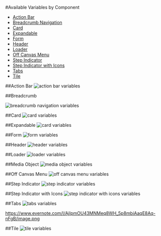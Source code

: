 
#Available Variables by Component

 - [Action Bar](#action-bar)
 - [Breadcrumb Navigation](#breadcrumb-navigation)
 - [Card](#action-bar)
 - [Expandable](#expandable)
 - [Form](#form)
 - [Header](#header)
 - [Loader](#loader)
 - [Off Canvas Menu](#off-canvas)
 - [Step Indicator](#step-indicator)
 - [Step Indicator with Icons](#step-indicator-with-icons)
 - [Tabs](#tabs)
 - [Tile](#tile)



##Action Bar <a name="action-bar"></a>
![action bar variables](https://www.evernote.com/l/AjIQcmbHOqxJ5JsMawGE3AO7r3vX0_zqoZQB/image.png "Action Bar variables")

##Breadcrumb<a name="breadcrumb-navigation"></a>

![breadcrumb navigation variables](https://www.evernote.com/l/AjIr9XXvY1lD8rHn1x4Y7IWiDXf7ehBdMwgB/image.png "Breadcrumb Navigation variables")


##Card<a name="card"></a>
![card variables](https://www.evernote.com/l/AjLo9xLqlFJHrqR8JFwy4QLBLRzIGc6fxHEB/image.png "Card variables")



##Expandable<a name="expandable"></a>
![card variables](https://www.evernote.com/l/AjIh7L7vGatLM5dVt62Jds7D10xMz2z6K6kB/image.png "Expandable variables")



##Form<a name="form"></a>
![form variables](https://www.evernote.com/l/AjK3alR211ZK645k5CCeOyYMlUxX7F2_1j0B/image.png "Form variables")

##Header<a name="header"></a>
![header variables](https://www.evernote.com/l/AjKOT5ylD39JPoJQKAx0CS1m7RaeceYrCZYB/image.png "Header variables")

##Loader<a name="loader"></a>
![loader variables](https://www.evernote.com/l/AjJDaz2Id-dORpuS-AD7W-iky4w8NYOdPRkB/image.png "Loader variables")

##Media Object<a name="media-object"></a>
![media object variables](https://www.evernote.com/l/AjKBbAduihlNGpbeX8wFVK1W3_RFy3Na1W8B/image.png "Media object variables")



##Off Canvas Menu<a name="off-canvas"></a>
![off canvas menu variables](https://www.evernote.com/l/AjLX7aLLJ4ZIBb2zDjYDwCxB6LHEZTu--cIB/image.png "Off Canvas Menu variables")


##Step Indicator<a name="step-indicator"></a>
![step indicator variables](https://www.evernote.com/l/AjLFjXF2z0lL7p-di9xnmlW-otWARtfRcOoB/image.png "Step Indicator variables")

##Step Indicator with Icons<a name="step-indicator-with-icons"></a>
![step indicator with icons variables](https://www.evernote.com/l/AjKUkkVjyTVAn73AWwu8ihx1MPZjNsm3paYB/image.png "Step Indicator with Icons variables")

##Tabs<a name="tabs"></a>
![tabs variables](https://www.evernote.com/l/AjK3KieOG9pOprh9Pa7bau8ItrBuL4HHLHwB/image.png "Tabs variables")

https://www.evernote.com/l/AjIpmOU43MNMeq8WH_5p8mbiAaqE8Aq-nFgB/image.png

##Tile<a name="tile"></a>
![tile variables](https://www.evernote.com/l/AjIpmOU43MNMeq8WH_5p8mbiAaqE8Aq-nFgB/image.png "Tile variables")
